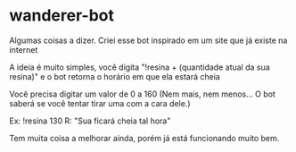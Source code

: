# wanderer-bot
Algumas coisas a dizer. Criei esse bot inspirado em um site que já existe na internet

A ideia é muito simples, você digita "!resina + (quantidade atual da sua resina)" e o bot retorna o horário em que ela estará cheia

Você precisa digitar um valor de 0 a 160 (Nem mais, nem menos... O bot saberá se você tentar tirar uma com a cara dele.)

Ex: !resina 130
R: "Sua ficará cheia tal hora"

Tem muita coisa a melhorar ainda, porém já está funcionando muito bem. 

